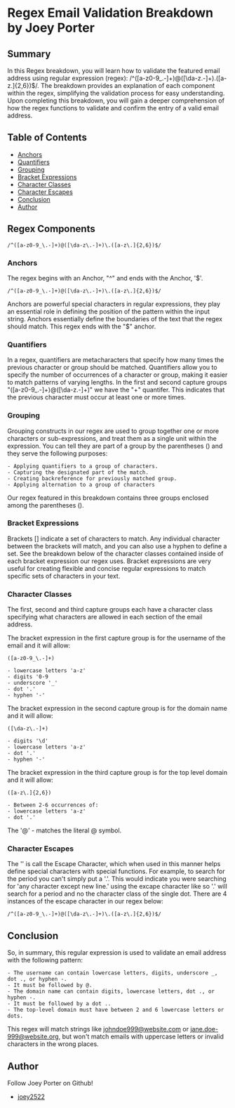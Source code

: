 # Regex Email Validation Breakdown by Joey Porter

## Summary

In this Regex breakdown, you will learn how to validate the featured email address using regular expression (regex): /^([a-z0-9_\.-]+)@([\da-z\.-]+)\.([a-z\.]{2,6})$/. The breakdown provides an explanation of each component within the regex, simplifying the validation process for easy understanding. Upon completing this breakdown, you will gain a deeper comprehension of how the regex functions to validate and confirm the entry of a valid email address.


## Table of Contents

- [Anchors](#anchors)
- [Quantifiers](#quantifiers)
- [Grouping](#grouping)
- [Bracket Expressions](#bracket-expressions)
- [Character Classes](#character-classes)
- [Character Escapes](#character-escapes)
- [Conclusion](#conclusion)
- [Author](#author)


## Regex Components
```
/^([a-z0-9_\.-]+)@([\da-z\.-]+)\.([a-z\.]{2,6})$/
```


### Anchors
The regex begins with an Anchor, "^" and ends with the Anchor, '$'.
```
/^([a-z0-9_\.-]+)@([\da-z\.-]+)\.([a-z\.]{2,6})$/
```
Anchors are powerful special characters in regular expressions, they play an essential role in defining the position of the pattern within the input string. Anchors essentially define the boundaries of the text that the regex should match. This regex ends with the "$" anchor.


### Quantifiers
In a regex, quantifiers are metacharacters that specify how many times the previous character or group should be matched. Quantifiers allow you to specify the number of occurrences of a character or group, making it easier to match patterns of varying lengths. In the first and second capture groups "([a-z0-9_\.-]+)@([\da-z\.-]+)" we have the "+" quantifer. This indicates that the previous character must occur at least one or more times. 


### Grouping
Grouping constructs in our regex are used to group together one or more characters or sub-expressions, and treat them as a single unit within the expression. You can tell they are part of a group by the parentheses () and they serve the following purposes:

    - Applying quantifiers to a group of characters.
    - Capturing the designated part of the match.
    - Creating backreference for previously matched group.
    - Applying alternation to a group of characters

Our regex featured in this breakdown contains three groups enclosed among the parentheses ().


### Bracket Expressions
Brackets [] indicate a set of characters to match. Any individual character between the brackets will match, and you can also use a hyphen to define a set. See the breakdown below of the character classes contained inside of each bracket expression our regex uses. Bracket expressions are very useful for creating flexible and concise regular expressions to match specific sets of characters in your text.


### Character Classes
The first, second and third capture groups each have a character class specifying what characters are allowed in each section of the email address.

The bracket expression in the first capture group is for the username of the email and it will allow:
```
([a-z0-9_\.-]+)
```
    - lowercase letters 'a-z'
    - digits '0-9
    - underscore '_'
    - dot '.'
    - hyphen '-'

The bracket expression in the second capture group is for the domain name and it will allow:
```
([\da-z\.-]+)
```
    - digits '\d'
    - lowercase letters 'a-z'
    - dot '.'
    - hyphen '-'

The bracket expression in the third capture group is for the top level domain and it will allow:
```
([a-z\.]{2,6})
```
    - Between 2-6 occurrences of:
    - lowercase letters 'a-z'
    - dot '.'

The '@' - matches the literal @ symbol.


### Character Escapes
The '\' is call the Escape Character, which when used in this manner helps define special characters with special functions. For example, to search for the period you can't simply put a '.'. This would indicate you were searching for 'any character except new line.' using the excape character like so '\.' will search for a period and no the character class of the single dot. There are 4 instances of the escape character in our regex below:
```
/^([a-z0-9_\.-]+)@([\da-z\.-]+)\.([a-z\.]{2,6})$/
```


## Conclusion
So, in summary, this regular expression is used to validate an email address with the following pattern:

    - The username can contain lowercase letters, digits, underscore _, dot ., or hyphen -.
    - It must be followed by @.
    - The domain name can contain digits, lowercase letters, dot ., or hyphen -.
    - It must be followed by a dot ..
    - The top-level domain must have between 2 and 6 lowercase letters or dots.

This regex will match strings like johndoe999@website.com or jane.doe-999@website.org, but won't match emails with uppercase letters or invalid characters in the wrong places.


## Author
Follow Joey Porter on Github!
- [joey2522](https://github.com/Joey2522)
